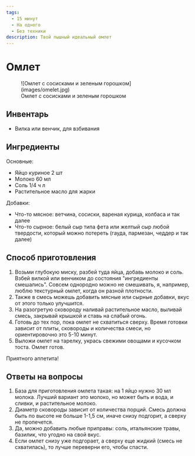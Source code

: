 ```yaml
---
tags:
  - 15 минут
  - На одного
  - Без техники
description: Твой пышный идеальный омлет
---
```

# Омлет

<figure markdown="span">
  ![Омлет с сосисками и зеленым горошком](images/omelet.jpg)
  <figcaption>Омлет с сосисками и зеленым горошком</figcaption>
</figure>

## Инвентарь

- Вилка или венчик, для взбивания

## Ингредиенты

Основные:

- Яйцо куриное 2 шт
- Молоко 60 мл
- Соль 1/4 ч л
- Растительное масло для жарки

Добавки:

- Что-то мясное: ветчина, сосиски, вареная курица, колбаса и так далее
- Что-то сырное: белый сыр типа фета или желтый сыр любой твердости, который можно потереть (гауда, пармезан, чеддер и так далее)

## Способ приготовления

1. Возьми глубокую миску, разбей туда яйца, добавь молоко и соль. Взбей вилкой или венчиком до состояния "ингредиенты смешались". Совсем однородно можно не смешивать, я, например, люблю текстурный омлет, когда он разной плотности.
1. Также в смесь можешь добавить мясные или сырные добавки, вкус от этого только улучшится.
1. На разогретую сковороду наливай растительное масло, выливай смесь, закрывай крышкой и ставь на слабый огонь. 
1. Готовь до тех пор, пока омлет не схватиться сверху. Время готовки зависит от плиты, сковороды и количества смеси, но ориентировочно это 5-10 минут.
1. Выложи омлет на тарелку, укрась свежими овощами и кусочком тоста. Омлет готов.

Приятного аппетита!

## Ответы на вопросы

1. База для приготовления омлета такая: на 1 яйцо нужно 30 мл молока. Лучший вариант это молоко, но может быть и вода, и сливки, и растительное молоко.  
1. Диаметр сковороды зависит от количества порций. Смесь должна быть по высоте не больше 1-1,5 см, иначе снизу подгорит, а сверху не пропечется.
1. Да, можно добавить любые приправы: соль, итальянские травы, базилик, что угодно на свой вкус.
1. Если омлет снизу уже подгорает, а сверху еще жидкий (смесь не схватилась), то лучше переверни его, чтобы спасти.
